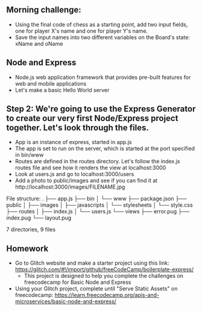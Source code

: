 ## Morning challenge: 
- Using the final code of chess as a starting point, add two input fields, one for player X's name and one for player Y's name.
- Save the input names into two different variables on the Board's state: xName and oName

## Node and Express
- Node.js web application framework that provides pre-built features for web and mobile applications
- Let's make a basic Hello World server

## Step 2: We're going to use the Express Generator to create our very first Node/Express project together. Let's look through the files.
- App is an instance of express, started in app.js
- The app is set to run on the server, which is started at the port specified in bin/www
- Routes are defined in the routes directory. Let's follow the index.js routes file and see how it renders the view at localhost:3000
- Look at users.js and go to localhost:3000/users
- Add a photo to public/images and see if you can find it at http://localhost:3000/images/FILENAME.jpg

File structure: 
.
├── app.js
├── bin
│   └── www
├── package.json
├── public
│   ├── images
│   ├── javascripts
│   └── stylesheets
│       └── style.css
├── routes
│   ├── index.js
│   └── users.js
└── views
    ├── error.pug
    ├── index.pug
    └── layout.pug

7 directories, 9 files

## Homework
- Go to Glitch website and make a starter project using this link: https://glitch.com/#!/import/github/freeCodeCamp/boilerplate-express/
	* This project is designed to help you complete the challenges on freecodecamp for Basic Node and Express
- Using your Glitch project, complete until "Serve Static Assets" on freecodecamp: https://learn.freecodecamp.org/apis-and-microservices/basic-node-and-express/
